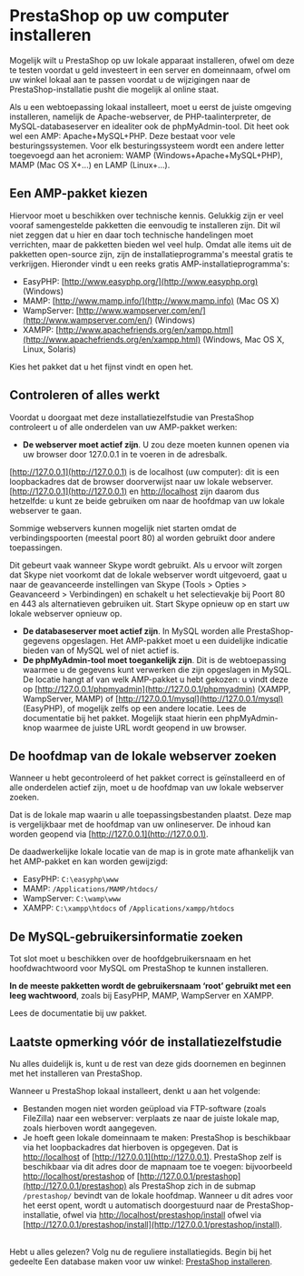 # PrestaShop op uw computer installeren

Mogelijk wilt u PrestaShop op uw lokale apparaat installeren, ofwel om deze te testen voordat u geld investeert in een server en domeinnaam, ofwel om uw winkel lokaal aan te passen voordat u de wijzigingen naar de PrestaShop-installatie pusht die mogelijk al online staat.

Als u een webtoepassing lokaal installeert, moet u eerst de juiste omgeving installeren, namelijk de Apache-webserver, de PHP-taalinterpreter, de MySQL-databaseserver en idealiter ook de phpMyAdmin-tool. Dit heet ook wel een AMP: Apache+MySQL+PHP. Deze bestaat voor vele besturingssystemen. Voor elk besturingssysteem wordt een andere letter toegevoegd aan het acroniem: WAMP (Windows+Apache+MySQL+PHP), MAMP (Mac OS X+...) en LAMP (Linux+...).

## Een AMP-pakket kiezen <a href="prestashopopuwcomputerinstalleren-eenamp-pakketkiezen" id="prestashopopuwcomputerinstalleren-eenamp-pakketkiezen"></a>

Hiervoor moet u beschikken over technische kennis. Gelukkig zijn er veel vooraf samengestelde pakketten die eenvoudig te installeren zijn. Dit wil niet zeggen dat u hier en daar toch technische handelingen moet verrichten, maar de pakketten bieden wel veel hulp. Omdat alle items uit de pakketten open-source zijn, zijn de installatieprogramma's meestal gratis te verkrijgen. Hieronder vindt u een reeks gratis AMP-installatieprogramma's:

* EasyPHP: [http://www.easyphp.org/](http://www.easyphp.org) (Windows)
* MAMP: [http://www.mamp.info/](http://www.mamp.info) (Mac OS X)
* WampServer: [http://www.wampserver.com/en/](http://www.wampserver.com/en/) (Windows)
* XAMPP: [http://www.apachefriends.org/en/xampp.html](http://www.apachefriends.org/en/xampp.html) (Windows, Mac OS X, Linux, Solaris)

Kies het pakket dat u het fijnst vindt en open het.

## Controleren of alles werkt <a href="prestashopopuwcomputerinstalleren-controlerenofalleswerkt" id="prestashopopuwcomputerinstalleren-controlerenofalleswerkt"></a>

Voordat u doorgaat met deze installatiezelfstudie van PrestaShop controleert u of alle onderdelen van uw AMP-pakket werken:

* **De webserver moet actief zijn**. U zou deze moeten kunnen openen via uw browser door 127.0.0.1 in te voeren in de adresbalk.

[http://127.0.0.1](http://127.0.0.1) is de localhost (uw computer): dit is een loopbackadres dat de browser doorverwijst naar uw lokale webserver.\
[http://127.0.0.1](http://127.0.0.1) en [http://localhost](http://localhost) zijn daarom dus hetzelfde: u kunt ze beide gebruiken om naar de hoofdmap van uw lokale webserver te gaan.

Sommige webservers kunnen mogelijk niet starten omdat de verbindingspoorten (meestal poort 80) al worden gebruikt door andere toepassingen.

Dit gebeurt vaak wanneer Skype wordt gebruikt. Als u ervoor wilt zorgen dat Skype niet voorkomt dat de lokale webserver wordt uitgevoerd, gaat u naar de geavanceerde instellingen van Skype (Tools > Opties > Geavanceerd > Verbindingen) en schakelt u het selectievakje bij Poort 80 en 443 als alternatieven gebruiken uit. Start Skype opnieuw op en start uw lokale webserver opnieuw op.

* **De databaseserver moet actief zijn**. In MySQL worden alle PrestaShop-gegevens opgeslagen. Het AMP-pakket moet u een duidelijke indicatie bieden van of MySQL wel of niet actief is.
* **De phpMyAdmin-tool moet toegankelijk zijn**. Dit is de webtoepassing waarmee u de gegevens kunt verwerken die zijn opgeslagen in MySQL. De locatie hangt af van welk AMP-pakket u hebt gekozen: u vindt deze op [http://127.0.0.1/phpmyadmin](http://127.0.0.1/phpmyadmin) (XAMPP, WampServer, MAMP) of [http://127.0.0.1/mysql](http://127.0.0.1/mysql) (EasyPHP), of mogelijk zelfs op een andere locatie. Lees de documentatie bij het pakket. Mogelijk staat hierin een phpMyAdmin-knop waarmee de juiste URL wordt geopend in uw browser.

## De hoofdmap van de lokale webserver zoeken <a href="prestashopopuwcomputerinstalleren-dehoofdmapvandelokalewebserverzoeken" id="prestashopopuwcomputerinstalleren-dehoofdmapvandelokalewebserverzoeken"></a>

Wanneer u hebt gecontroleerd of het pakket correct is geïnstalleerd en of alle onderdelen actief zijn, moet u de hoofdmap van uw lokale webserver zoeken.

Dat is de lokale map waarin u alle toepassingsbestanden plaatst. Deze map is vergelijkbaar met de hoofdmap van uw onlineserver. De inhoud kan worden geopend via [http://127.0.0.1](http://127.0.0.1).

De daadwerkelijke lokale locatie van de map is in grote mate afhankelijk van het AMP-pakket en kan worden gewijzigd:

* EasyPHP: `C:\easyphp\www`
* MAMP: `/Applications/MAMP/htdocs/`
* WampServer: `C:\wamp\www`
* XAMPP: `C:\xampp\htdocs` of `/Applications/xampp/htdocs`

## De MySQL-gebruikersinformatie zoeken <a href="prestashopopuwcomputerinstalleren-demysql-gebruikersinformatiezoeken" id="prestashopopuwcomputerinstalleren-demysql-gebruikersinformatiezoeken"></a>

Tot slot moet u beschikken over de hoofdgebruikersnaam en het hoofdwachtwoord voor MySQL om PrestaShop te kunnen installeren.

**In de meeste pakketten wordt de gebruikersnaam ‘root’ gebruikt met een leeg wachtwoord**, zoals bij EasyPHP, MAMP, WampServer en XAMPP.

Lees de documentatie bij uw pakket.

## Laatste opmerking vóór de installatiezelfstudie <a href="prestashopopuwcomputerinstalleren-laatsteopmerkingvoordeinstallatiezelfstudie" id="prestashopopuwcomputerinstalleren-laatsteopmerkingvoordeinstallatiezelfstudie"></a>

Nu alles duidelijk is, kunt u de rest van deze gids doornemen en beginnen met het installeren van PrestaShop.

Wanneer u PrestaShop lokaal installeert, denkt u aan het volgende:

* Bestanden mogen niet worden geüpload via FTP-software (zoals FileZilla) naar een webserver: verplaats ze naar de juiste lokale map, zoals hierboven wordt aangegeven.
* Je hoeft geen lokale domeinnaam te maken: PrestaShop is beschikbaar via het loopbackadres dat hierboven is opgegeven. Dat is [http://localhost](http://localhost) of [http://127.0.0.1](http://127.0.0.1). PrestaShop zelf is beschikbaar via dit adres door de mapnaam toe te voegen: bijvoorbeeld [http://localhost/prestashop](http://localhost/prestashop) of [http://127.0.0.1/prestashop](http://127.0.0.1/prestashop) als PrestaShop zich in de submap `/prestashop/` bevindt van de lokale hoofdmap. Wanneer u dit adres voor het eerst opent, wordt u automatisch doorgestuurd naar de PrestaShop-installatie, ofwel via [http://localhost/prestashop/install](http://localhost/prestashop/install) ofwel via [http://127.0.0.1/prestashop/install](http://127.0.0.1/prestashop/install).

\
Hebt u alles gelezen? Volg nu de reguliere installatiegids. Begin bij het gedeelte Een database maken voor uw winkel: [PrestaShop installeren](prestashop-computer-installeren.md).
